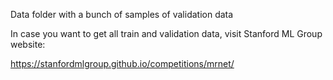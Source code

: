 Data folder with a bunch of samples of validation data

In case you want to get all train and validation data, visit Stanford ML Group website:

https://stanfordmlgroup.github.io/competitions/mrnet/
